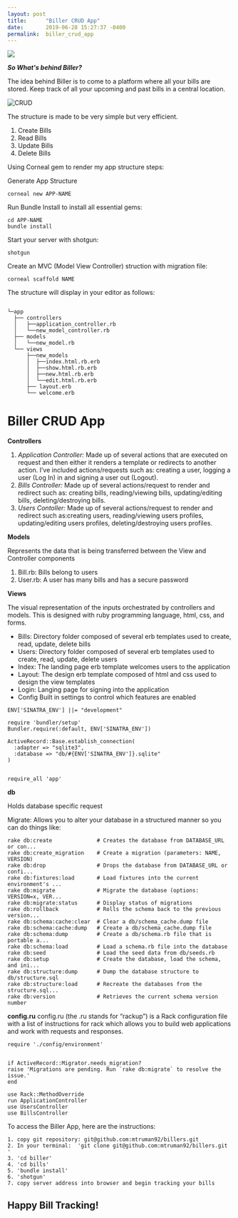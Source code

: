 ```yaml
---
layout: post
title:      "Biller CRUD App"
date:       2019-06-28 15:27:37 -0400
permalink:  biller_crud_app
---
```




![](https://www.freelogodesign.org/file/app/client/thumb/3572788b-93f9-4fbc-a179-add3c25c09b3_200x200.png?1560994314633)

***So What's behind Biller?***


The idea behind Biller is to come to a platform where all your bills are stored. Keep track of all your upcoming and past bills in a central location.


![CRUD]( https://miro.medium.com/max/200/1*D07GoP9ZO3rXSVsVndX5kg.png)


The structure is made to be very simple but very efficient.

1. Create Bills
2. Read Bills
3. Update Bills
4. Delete Bills

Using Corneal gem to render my app structure steps:

Generate App Structure
```
corneal new APP-NAME
```


Run Bundle Install to install all essential gems:

```
cd APP-NAME
bundle install
```

Start your server with shotgun:
```
shotgun
```


Create an MVC (Model View Controller) struction with migration file:
```
corneal scaffold NAME
```


The structure will display in your editor as follows:
```

└─app
  ├── controllers
  │   ├──application_controller.rb
  │   └──new_model_controller.rb
  ├── models
  │   └──new_model.rb
  └── views
      ├──new_models
      │  ├──index.html.rb.erb
      │  ├──show.html.rb.erb
      │  ├──new.html.rb.erb
      │  └──edit.html.rb.erb
      ├── layout.erb
      └── welcome.erb
```
# Biller CRUD App
**Controllers**

1. *Application Controller:* Made up of several actions that are executed on request and then either it renders a template or redirects to another action. I’ve included actions/requests such as: creating a user, logging a user (Log In) in and signing a user out (Logout).
2. *Bills Controller:* Made up of several actions/request to render and redirect such as: creating bills, reading/viewing bills, updating/editing bills, deleting/destroying bills.
3. *Users Contoller:* Made up of several actions/request to render and redirect such as:creating users, reading/viewing users profiles, updating/editing users profiles, deleting/destroying users profiles.

**Models**

Represents the data that is being transferred between the View and Controller components

1. Bill.rb: Bills belong to users
2. User.rb: A user has many bills and has a secure password

**Views**

The visual representation of the inputs orchestrated by controllers and models. This is designed with ruby programming language, html, css, and forms. 

* Bills: Directory folder composed of several erb templates used to create, read, update, delete bills
* Users: Directory folder composed of several erb templates used to create, read, update, delete users
* Index: The landing page erb template welcomes users to the application
* Layout: The design erb template composed of html and css used to design the view templates
* Login: Langing page for signing into the application
* Config Built in settings to control which features are enabled

```
ENV['SINATRA_ENV'] ||= "development"

require 'bundler/setup'
Bundler.require(:default, ENV['SINATRA_ENV'])

ActiveRecord::Base.establish_connection(
  :adapter => "sqlite3",
  :database => "db/#{ENV['SINATRA_ENV']}.sqlite"
)


require_all 'app'
```

**db**

Holds database specific request

Migrate: Allows you to alter your database in a structured manner so you can do things like:

```
rake db:create              # Creates the database from DATABASE_URL or con...
rake db:create_migration    # Create a migration (parameters: NAME, VERSION)
rake db:drop                # Drops the database from DATABASE_URL or confi...
rake db:fixtures:load       # Load fixtures into the current environment's ...
rake db:migrate             # Migrate the database (options: VERSION=x, VER...
rake db:migrate:status      # Display status of migrations
rake db:rollback            # Rolls the schema back to the previous version...
rake db:schema:cache:clear  # Clear a db/schema_cache.dump file
rake db:schema:cache:dump   # Create a db/schema_cache.dump file
rake db:schema:dump         # Create a db/schema.rb file that is portable a...
rake db:schema:load         # Load a schema.rb file into the database
rake db:seed                # Load the seed data from db/seeds.rb
rake db:setup               # Create the database, load the schema, and ini...
rake db:structure:dump      # Dump the database structure to db/structure.sql
rake db:structure:load      # Recreate the databases from the structure.sql...
rake db:version             # Retrieves the current schema version number
```

**config.ru**
config.ru (the .ru stands for “rackup”) is a Rack configuration file with a list of instructions for rack which allows you to build web applications and work with requests and responses.

```
require './config/environment'


if ActiveRecord::Migrator.needs_migration?
raise 'Migrations are pending. Run `rake db:migrate` to resolve the issue.'
end

use Rack::MethodOverride
run ApplicationController
use UsersController
use BillsController
```

To access the Biller App, here are the instructions:

```
1. copy git repository: git@github.com:mtruman92/billers.git
2. In your terminal:  'git clone git@github.com:mtruman92/billers.git '
3. 'cd biller'
4. 'cd bills'
5. 'bundle install'
6. 'shotgun'
7. copy server address into browser and begin tracking your bills
```

 
## Happy Bill Tracking!  
